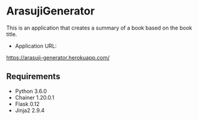 # ArasujiGenerator
This is an application that creates a summary of a book based on the book title.<br>

- Application URL:

https://arasuji-generator.herokuapp.com/


## Requirements
- Python 3.6.0
- Chainer 1.20.0.1
- Flask 0.12
- Jinja2 2.9.4
